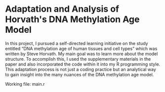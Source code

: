 # Adaptation and Analysis of Horvath's DNA Methylation Age Model

In this project, I pursued a self-directed learning initiative on the study entitled “DNA methylation age of human tissues and cell types” which was written by Steve Horvath. My main goal was to learn more about the model structure. To accomplish this, I used the supplementary materials in the paper and also incorporated the code within it into my R programming style. This adaptation process is not just a coding practice but an analytical way to gain insight into the many nuances of the DNA methylation age model.

Working file: main.r